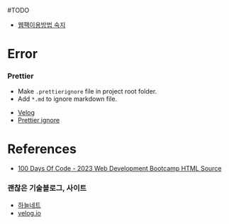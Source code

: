 #TODO
- [웹팩이용방법 숙지](https://www.hanl.tech/blog/webpack-%ec%82%ac%ec%9a%a9%eb%b0%a9%eb%b2%95%ea%b3%bc-%ea%b8%b0%eb%8a%a5-%ec%9a%94%ec%a0%90-%ec%a0%95%eb%a6%ac/)

# Error
### Prettier
- Make ```.prettierignore``` file in project root folder.
- Add ```*.md``` to ignore markdown file.
* [Velog](https://velog.io/@devyang97/VSCode-Extension-Prettier)
* [Prettier ignore](https://prettier.io/docs/en/ignore.html#range-ignore)



# References
- [100 Days Of Code - 2023 Web Development Bootcamp
    HTML Source](https://github.com/academind/100-days-of-web-development)

### 괜찮은 기술블로그, 사이트
- [하늘네트](https://www.hanl.tech/)
- [velog.io](https://velog.io/)